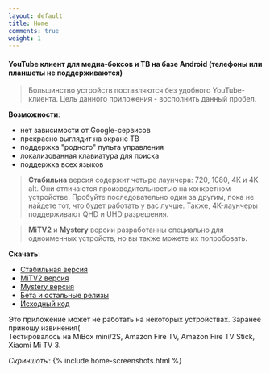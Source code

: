```yaml
---
layout: default
title: Home
comments: true
weight: 1
---
```


#### YouTube клиент для медиа-боксов и ТВ на базе Android (телефоны или планшеты не поддерживаются)

> Большинство устройств поставляются без удобного YouTube-клиента. Цель данного приложения - восполнить данный пробел.

**Возможности**:
- нет зависимости от Google-сервисов
- прекрасно выглядит на экране ТВ
- поддержка "родного" пульта управления
- локализованная клавиатура для поиска
- поддержка всех языков

> **Стабильна** версия содержит четыре лаунчера: 720, 1080, 4K и 4K alt. Они отличаются производительностью на конкретном устройстве. Пробуйте последовательно один за другим, пока не найдете тот, что будет работать у вас лучше. Также, 4K-лаунчеры поддерживают QHD и UHD разрешения.

> **MiTV2** и **Mystery** версии разработанны специально для одноименных устройств, но вы также можете их попробовать.

**Скачать**:
- [Стабильная версия]({{site.binaries.unified}})   
- [MiTV2 версия]({{site.binaries.MiTV2}})   
- [Mystery версия]({{site.binaries.MiTV2}})   
- [Бета и остальные релизы](https://github.com/yuliskov/SmartYouTubeTV/releases)  
- [Исходный код](https://github.com/yuliskov/SmartYouTubeTV)  
 
Это приложение может не работать на некоторых устройствах. Заранее приношу извинения(  
Тестировалось на MiBox mini/2S, Amazon Fire TV, Amazon Fire TV Stick, Xiaomi Mi TV 3.

*Скриншоты*:
{% include home-screenshots.html %}